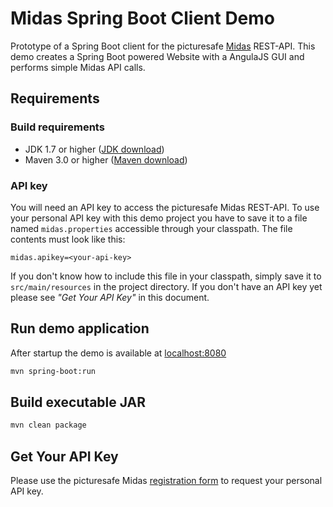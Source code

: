 # Midas Spring Boot Client Demo

Prototype of a Spring Boot client for the picturesafe [Midas](http://midas.picturesafe.de) REST-API. This demo creates a Spring Boot powered Website with a AngulaJS GUI and performs simple Midas API calls.

## Requirements

### Build requirements

* JDK 1.7 or higher ([JDK download](http://www.oracle.com/technetwork/java/javase/downloads/index.html))
* Maven 3.0 or higher ([Maven download](https://maven.apache.org/download.cgi))

### API key

You will need an API key to access the picturesafe Midas REST-API. To use your personal API key with this demo project you have to save it to a file named `midas.properties` accessible through your classpath. The file contents must look like this:

```properties
midas.apikey=<your-api-key>
```

If you don't know how to include this file in your classpath, simply save it to `src/main/resources` in the project directory. If you don't have an API key yet please see _"Get Your API Key"_ in this document.

## Run demo application

After startup the demo is available at [localhost:8080](http://localhost:8080/)

```bash
mvn spring-boot:run
```

## Build executable JAR

```bash
mvn clean package
```

## Get Your API Key

Please use the picturesafe Midas [registration form](http://midas.picturesafe.de/customer-demo/registration/register.xhtml) to request your personal API key.